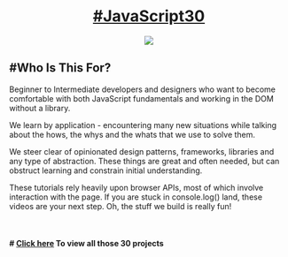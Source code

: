 <h1 align="center">
  <a href="https://javascript30.com/" color="white">
    #JavaScript30
  </a>
</h1>
<p align="center">
  <a href="https://javascript30.com/">
    <img src="https://res.cloudinary.com/wesbos/image/fetch/w_700,q_auto,f_auto/https://courses.wesbos.com/images/JS3-social-share.png"/>
  </a>
</p>
<h2>#Who Is This For?</h2>
<p>Beginner to Intermediate developers and designers who want to become comfortable with both JavaScript fundamentals and working in the DOM without a library.</p>
<p>We learn by application - encountering many new situations while talking about the hows, the whys and the whats that we use to solve them.</p>
<p>We steer clear of opinionated design patterns, frameworks, libraries and any type of abstraction. These things are great and often needed, but can obstruct learning and constrain initial understanding.</p>
<p>These tutorials rely heavily upon browser APIs, most of which involve interaction with the page. If you are stuck in console.log() land, these videos are your next step. Oh, the stuff we build is really fun!</p>
<br>
<h4># <a href="https://prasanth-anand-p.github.io/JavaScript30/">Click here</a> To view all those 30 projects</h4>
